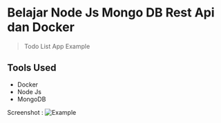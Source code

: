 # Belajar Node Js Mongo DB Rest Api dan Docker
>Todo List App Example

## Tools Used
- Docker
- Node Js
- MongoDB

Screenshot :
![Example](https://raw.githubusercontent.com/harles09/docker-restapi-node/master/screenshot/ss.png)
